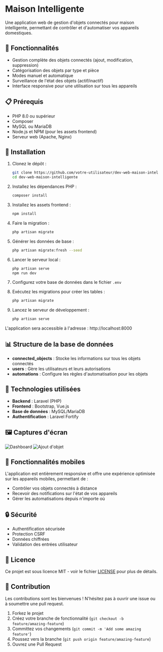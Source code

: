 # Maison Intelligente

Une application web de gestion d'objets connectés pour maison intelligente, permettant de contrôler et d'automatiser vos appareils domestiques.

## 🌟 Fonctionnalités

- Gestion complète des objets connectés (ajout, modification, suppression)
- Catégorisation des objets par type et pièce
- Modes manuel et automatique
- Surveillance de l'état des objets (actif/inactif)
- Interface responsive pour une utilisation sur tous les appareils

## 📋 Prérequis

- PHP 8.0 ou supérieur
- Composer
- MySQL ou MariaDB
- Node.js et NPM (pour les assets frontend)
- Serveur web (Apache, Nginx)

## 🚀 Installation

1. Clonez le dépôt :
   ```bash
   git clone https://github.com/votre-utilisateur/dev-web-maison-intelligente.git
   cd dev-web-maison-intelligente
   ```

2. Installez les dépendances PHP :
   ```bash
   composer install
   ```

3. Installez les assets frontend :
   ```bash
   npm install
   ```

4. Faire la migration :
   ```bash
   php artisan migrate
   ```

5. Générer les données de base :
   ```bash
   php artisan migrate:fresh --seed
   ```

6. Lancer le serveur local :
   ```bash
   php artisan serve
   npm run dev
   ```

6. Configurez votre base de données dans le fichier `.env`

7. Exécutez les migrations pour créer les tables :
   ```bash
   php artisan migrate
   ```

8. Lancez le serveur de développement :
   ```bash
   php artisan serve
   ```

L'application sera accessible à l'adresse : http://localhost:8000

## 📊 Structure de la base de données

- **connected_objects** : Stocke les informations sur tous les objets connectés
- **users** : Gère les utilisateurs et leurs autorisations
- **automations** : Configure les règles d'automatisation pour les objets

## 🔧 Technologies utilisées

- **Backend** : Laravel (PHP)
- **Frontend** : Bootstrap, Vue.js
- **Base de données** : MySQL/MariaDB
- **Authentification** : Laravel Fortify

## 🖼️ Captures d'écran

![Dashboard](path/to/dashboard-screenshot.png)
![Ajout d'objet](path/to/add-object-screenshot.png)

## 📱 Fonctionnalités mobiles

L'application est entièrement responsive et offre une expérience optimisée sur les appareils mobiles, permettant de :
- Contrôler vos objets connectés à distance
- Recevoir des notifications sur l'état de vos appareils
- Gérer les automatisations depuis n'importe où

## 🔒 Sécurité

- Authentification sécurisée
- Protection CSRF
- Données chiffrées
- Validation des entrées utilisateur

## 📜 Licence

Ce projet est sous licence MIT - voir le fichier [LICENSE](LICENSE) pour plus de détails.

## 👥 Contribution

Les contributions sont les bienvenues ! N'hésitez pas à ouvrir une issue ou à soumettre une pull request.

1. Forkez le projet
2. Créez votre branche de fonctionnalité (`git checkout -b feature/amazing-feature`)
3. Committez vos changements (`git commit -m 'Add some amazing feature'`)
4. Poussez vers la branche (`git push origin feature/amazing-feature`)
5. Ouvrez une Pull Request
